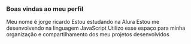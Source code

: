 ### Boas vindas ao meu perfil 

Meu nome é jorge ricardo
Estou estudando na Alura
Estou me desenvolvendo na linguagem JavaScript
Utilizo esse espaço para minha organização e compartilhamento dos meu projetos desenvolvidos
